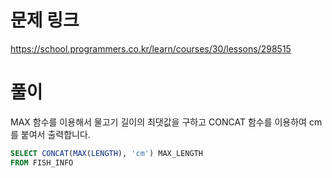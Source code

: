 # 문제 링크
https://school.programmers.co.kr/learn/courses/30/lessons/298515

# 풀이
MAX 함수를 이용해서 물고기 길이의 최댓값을 구하고 CONCAT 함수를 이용하여 cm를 붙여서 출력합니다.

```sql
SELECT CONCAT(MAX(LENGTH), 'cm') MAX_LENGTH
FROM FISH_INFO
```